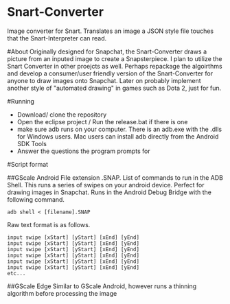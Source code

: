 # Snart-Converter
Image converter for Snart. Translates an image a JSON style file touches that the Snart-Interpreter can read.

#About
Originally designed for Snapchat, the Snart-Converter draws a picture from an inputed image to create a Snapsterpiece. I plan to utilize the Snart Converter in other proejcts as well. Perhaps repackage the algoirthms and develop a consumer/user friendly version of the Snart-Converter for anyone to draw images onto Snapchat. Later on probably implement another style of "automated drawing" in games such as Dota 2, just for fun.

#Running
- Download/ clone the repository
- Open the eclipse project / Run the release.bat if there is one
- make sure adb runs on your computer. There is an adb.exe with the .dlls for Windows users. Mac users can install adb directly from the Android SDK Tools
- Answer the questions the program prompts for

#Script format

##GScale Android
File extension .SNAP. List of commands to run in the ADB Shell. This runs a series of swipes on your android device. Perfect for drawing images in Snapchat. Runs in the Android Debug Bridge with the following command.
```
adb shell < [filename].SNAP
```

Raw text format is as follows.

```
input swipe [xStart] [yStart] [xEnd] [yEnd]
input swipe [xStart] [yStart] [xEnd] [yEnd]
input swipe [xStart] [yStart] [xEnd] [yEnd]
input swipe [xStart] [yStart] [xEnd] [yEnd]
input swipe [xStart] [yStart] [xEnd] [yEnd]
input swipe [xStart] [yStart] [xEnd] [yEnd]
etc...
```

##GScale Edge
Similar to GScale Android, however runs a thinning algorithm before processing the image

